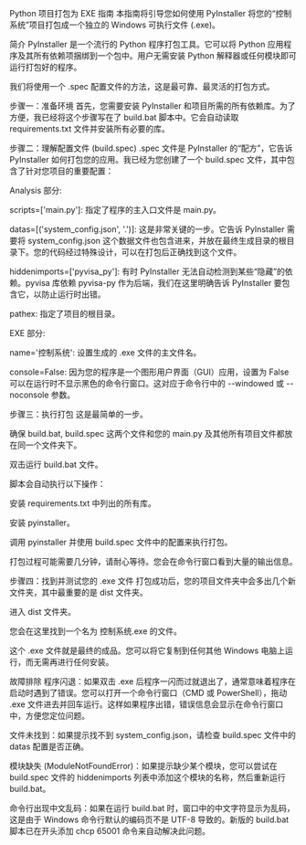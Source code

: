 Python 项目打包为 EXE 指南
本指南将引导您如何使用 PyInstaller 将您的“控制系统”项目打包成一个独立的 Windows 可执行文件 (.exe)。

简介
PyInstaller 是一个流行的 Python 程序打包工具。它可以将 Python 应用程序及其所有依赖项捆绑到一个包中。用户无需安装 Python 解释器或任何模块即可运行打包好的程序。

我们将使用一个 .spec 配置文件的方法，这是最可靠、最灵活的打包方式。

步骤一：准备环境
首先，您需要安装 PyInstaller 和项目所需的所有依赖库。为了方便，我已经将这个步骤写在了 build.bat 脚本中。它会自动读取 requirements.txt 文件并安装所有必要的库。

步骤二：理解配置文件 (build.spec)
.spec 文件是 PyInstaller 的“配方”，它告诉 PyInstaller 如何打包您的应用。我已经为您创建了一个 build.spec 文件，其中包含了针对您项目的重要配置：

Analysis 部分:

scripts=['main.py']: 指定了程序的主入口文件是 main.py。

datas=[('system_config.json', '.')]: 这是非常关键的一步。它告诉 PyInstaller 需要将 system_config.json 这个数据文件也包含进来，并放在最终生成目录的根目录下。您的代码经过特殊设计，可以在打包后正确找到这个文件。

hiddenimports=['pyvisa_py']: 有时 PyInstaller 无法自动检测到某些“隐藏”的依赖。pyvisa 库依赖 pyvisa-py 作为后端，我们在这里明确告诉 PyInstaller 要包含它，以防止运行时出错。

pathex: 指定了项目的根目录。

EXE 部分:

name='控制系统': 设置生成的 .exe 文件的主文件名。

console=False: 因为您的程序是一个图形用户界面（GUI）应用，设置为 False 可以在运行时不显示黑色的命令行窗口。这对应于命令行中的 --windowed 或 --noconsole 参数。

步骤三：执行打包
这是最简单的一步。

确保 build.bat, build.spec 这两个文件和您的 main.py 及其他所有项目文件都放在同一个文件夹下。

双击运行 build.bat 文件。

脚本会自动执行以下操作：

安装 requirements.txt 中列出的所有库。

安装 pyinstaller。

调用 pyinstaller 并使用 build.spec 文件中的配置来执行打包。

打包过程可能需要几分钟，请耐心等待。您会在命令行窗口看到大量的输出信息。

步骤四：找到并测试您的 .exe 文件
打包成功后，您的项目文件夹中会多出几个新文件夹，其中最重要的是 dist 文件夹。

进入 dist 文件夹。

您会在这里找到一个名为 控制系统.exe 的文件。

这个 .exe 文件就是最终的成品。您可以将它复制到任何其他 Windows 电脑上运行，而无需再进行任何安装。

故障排除
程序闪退：如果双击 .exe 后程序一闪而过就退出了，通常意味着程序在启动时遇到了错误。您可以打开一个命令行窗口（CMD 或 PowerShell），拖动 .exe 文件进去并回车运行。这样如果程序出错，错误信息会显示在命令行窗口中，方便您定位问题。

文件未找到：如果提示找不到 system_config.json，请检查 build.spec 文件中的 datas 配置是否正确。

模块缺失 (ModuleNotFoundError)：如果提示缺少某个模块，您可以尝试在 build.spec 文件的 hiddenimports 列表中添加这个模块的名称，然后重新运行 build.bat。

命令行出现中文乱码：如果在运行 build.bat 时，窗口中的中文字符显示为乱码，这是由于 Windows 命令行默认的编码页不是 UTF-8 导致的。新版的 build.bat 脚本已在开头添加 chcp 65001 命令来自动解决此问题。